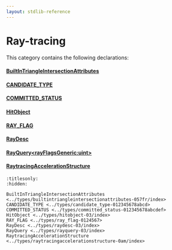 ```yaml
---
layout: stdlib-reference
---
```

# Ray-tracing

This category contains the following declarations:

#### [BuiltInTriangleIntersectionAttributes](builtintriangleintersectionattributes-057fr/index.md)

#### [CANDIDATE\_TYPE](candidate_type-012345678abcd.md)

#### [COMMITTED\_STATUS](committed_status-012345678abcdef.md)

#### [HitObject](hitobject-03/index.md)

#### [RAY\_FLAG](ray_flag-0124567.md)

#### [RayDesc](raydesc-03/index.md)

#### [RayQuery\<rayFlagsGeneric:uint\>](rayquery-03/index.md)

#### [RaytracingAccelerationStructure](raytracingaccelerationstructure-0am/index.md)


```{toctree}
:titlesonly:
:hidden:

BuiltInTriangleIntersectionAttributes <../types/builtintriangleintersectionattributes-057fr/index>
CANDIDATE_TYPE <../types/candidate_type-012345678abcd>
COMMITTED_STATUS <../types/committed_status-012345678abcdef>
HitObject <../types/hitobject-03/index>
RAY_FLAG <../types/ray_flag-0124567>
RayDesc <../types/raydesc-03/index>
RayQuery <../types/rayquery-03/index>
RaytracingAccelerationStructure <../types/raytracingaccelerationstructure-0am/index>
```

<script>
// Fix .md links to .html when on ReadTheDocs
if (window.location.hostname.includes('readthedocs') || 
    window.location.hostname.includes('rtfd.io')) {
  document.addEventListener('DOMContentLoaded', function() {
    const links = document.querySelectorAll('a');
    links.forEach(link => {
      if (link.getAttribute('href') && link.getAttribute('href').endsWith('.md')) {
        link.href = link.href.replace(/\.md($|#|\?)/, '.html$1');
      }
    });
  });
}
</script>
